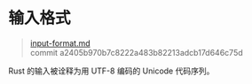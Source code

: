 # 输入格式

> [input-format.md](https://github.com/rust-lang/reference/blob/master/src/input-format.md)
> <br />
> commit a2405b970b7c8222a483b82213adcb17d646c75d

Rust 的输入被诠释为用 UTF-8 编码的 Unicode 代码序列。
